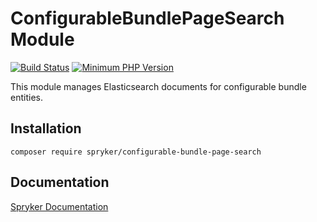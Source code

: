 # ConfigurableBundlePageSearch Module
[![Build Status](https://travis-ci.org/spryker/configurable-bundle-page-search.svg)](https://travis-ci.org/spryker/configurable-bundle-page-search)
[![Minimum PHP Version](https://img.shields.io/badge/php-%3E%3D%207.3-8892BF.svg)](https://php.net/)

This module manages Elasticsearch documents for configurable bundle entities.

## Installation

```
composer require spryker/configurable-bundle-page-search
```

## Documentation

[Spryker Documentation](https://documentation.spryker.com/module_guide/overview.htm)

